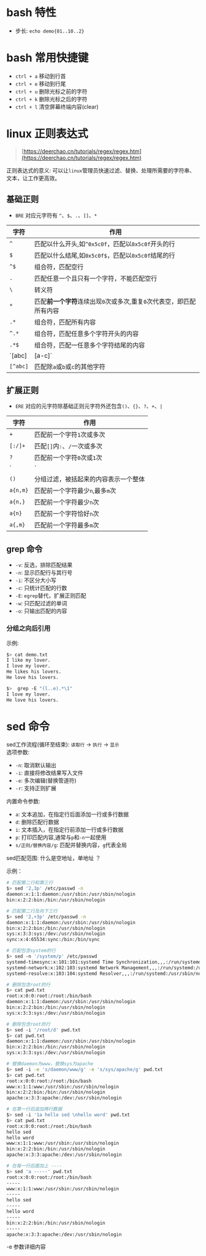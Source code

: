 # bash 特性
- 步长: `echo demo{01..10..2}`  

# bash 常用快捷键 
- `ctrl + a` 移动到行首  
- `ctrl + e` 移动到行尾  
- `ctrl + u` 删除光标之前的字符  
- `ctrl + k` 删除光标之后的字符  
- `ctrl + l` 清空屏幕终端内容(clear)  

# linux 正则表达式 

>[https://deerchao.cn/tutorials/regex/regex.htm](https://deerchao.cn/tutorials/regex/regex.htm)  

正则表达式的意义: 可以让`linux`管理员快速过滤、替换、处理所需要的字符串、文本，让工作更高效。  

## 基础正则 
- `BRE` 对应元字符有 `^`、`$`、`.`、`[]`、`*`  

|字符|作用|
|-|-|
|`^`|匹配以什么开头,如`^0x5c0f`，匹配以`0x5c0f`开头的行| 
|`$`|匹配以什么结尾,如`0x5c0f$`，匹配以`0x5c0f`结尾的行|
|`^$`|组合符，匹配空行|
|`.`|匹配任意一个且只有一个字符，不能匹配空行|
|`\`|转义符|
|`*`|匹配**前一个字符**连续出现`0`次或多次,重复`0`次代表空，即匹配所有内容|
|`.*`|组合符，匹配所有内容|
|`^.*`|组合符，匹配任意多个字符开头的内容|
|`.*$`|组合符，匹配一任意多个字符结尾的内容|
|`[abc]|[a-c]`|匹配`[]`内任意一个字符,`a`或`b`或`c`|
|`[^abc]`|匹配除`a`或`b`或`c`的其他字符|  



## 扩展正则
- `ERE` 对应的元字符除基础正则元字符外还包含`()`、`{}`、`?`、`+`、`|`  

|字符|作用|
|-|-|
|`+`|匹配前一个字符`1`次或多次|
|`[:/]+`|匹配`[]`内`:`、`/`一次或多次|
|`?`|匹配前一个字符`0`次或`1`次|
|`|`|表示或者，同时过滤多个字符串|
|`()`|分组过滤，被括起来的内容表示一个整体|
|`a{n,m}`|匹配前一个字符最少`n`,最多`m`次|
|`a{n,}`|匹配前一个字符最少`n`次|
|`a{n}`|匹配前一个字符恰好`n`次|
|`a{,m}`|匹配前一个字符最多`m`次| 

## grep 命令 
- `-v`: 反选，排除匹配结果  
- `-n`: 显示匹配行与其行号 
- `-i`: 不区分大小写 
- `-c`: 只统计匹配的行数
- `-E`: `egrep`替代，扩展正则匹配
- `-w`: 只匹配过滤的单词  
- `-o`: 只输出匹配的内容 

### 分组之向后引用  
示例: 
```bash
$> cat demo.txt
I like my lover. 
I love my lover. 
He likes his lovers. 
He love his lovers. 

$>  grep -E "(l..e).*\1" 
I love my lover.
He love his lovers.
``` 

# sed 命令 
sed工作流程(循环至结束): `读取行` -> `执行` -> `显示`   
选项参数:   
- `-n`: 取消默认输出  
- `-i`: 直接将修改结果写入文件  
- `-e`: 多次编辑(替换管道符)  
- `-r`: 支持正则扩展  

内置命令参数:  
- `a`: 文本追加，在指定行后面添加一行或多行数据  
- `d`: 删除匹配行数据
- `i`: 文本插入，在指定行前添加一行或多行数据  
- `p`: 打印匹配内容,通常与`p`和`-n`一起使用  
- `s/正则/替换内容/g`: 匹配并替换内容，`g`代表全局  

sed匹配范围: 
什么是空地址，单地址 ？

示例：  
```bash
# 匹配第二行和第三行 
$> sed '2,3p' /etc/passwd -n
daemon:x:1:1:daemon:/usr/sbin:/usr/sbin/nologin
bin:x:2:2:bin:/bin:/usr/sbin/nologin

# 匹配第二行及向下三行 
$> sed '2,+3p' /etc/passwd -n
daemon:x:1:1:daemon:/usr/sbin:/usr/sbin/nologin
bin:x:2:2:bin:/bin:/usr/sbin/nologin
sys:x:3:3:sys:/dev:/usr/sbin/nologin
sync:x:4:65534:sync:/bin:/bin/sync

# 匹配包含system的行 
$> sed -n '/system/p' /etc/passwd
systemd-timesync:x:101:101:systemd Time Synchronization,,,:/run/systemd:/usr/sbin/nologin
systemd-network:x:102:103:systemd Network Management,,,:/run/systemd:/usr/sbin/nologin
systemd-resolve:x:103:104:systemd Resolver,,,:/run/systemd:/usr/sbin/nologin 

# 删除包含root的行 
$> cat pwd.txt
root:x:0:0:root:/root:/bin/bash
daemon:x:1:1:daemon:/usr/sbin:/usr/sbin/nologin
bin:x:2:2:bin:/bin:/usr/sbin/nologin
sys:x:3:3:sys:/dev:/usr/sbin/nologin

# 删除包含root的行 
$> sed -i '/root/d' pwd.txt
$> cat pwd.txt
daemon:x:1:1:daemon:/usr/sbin:/usr/sbin/nologin
bin:x:2:2:bin:/bin:/usr/sbin/nologin
sys:x:3:3:sys:/dev:/usr/sbin/nologin

# 替换daemon为www，替换sys为apache 
$> sed -i -e 's/daemon/www/g' -e 's/sys/apache/g' pwd.txt
$> cat pwd.txt 
root:x:0:0:root:/root:/bin/bash
www:x:1:1:www:/usr/sbin:/usr/sbin/nologin
bin:x:2:2:bin:/bin:/usr/sbin/nologin
apache:x:3:3:apache:/dev:/usr/sbin/nologin

# 在第一行后追加两行数据  
$> sed -i '1a hello sed \nhello word' pwd.txt 
$> cat pwd.txt
root:x:0:0:root:/root:/bin/bash
hello sed
hello word
www:x:1:1:www:/usr/sbin:/usr/sbin/nologin
bin:x:2:2:bin:/bin:/usr/sbin/nologin
apache:x:3:3:apache:/dev:/usr/sbin/nologin

# 在每一行后面加上 ---- 
$> sed 'a -----' pwd.txt
root:x:0:0:root:/root:/bin/bash
-----
www:x:1:1:www:/usr/sbin:/usr/sbin/nologin
-----
hello sed
-----
hello word
-----
bin:x:2:2:bin:/bin:/usr/sbin/nologin
-----
apache:x:3:3:apache:/dev:/usr/sbin/nologin
```

-e 参数详细内容 
